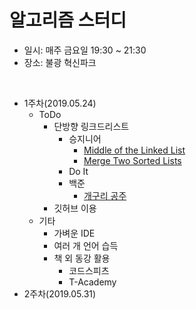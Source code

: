알고리즘 스터디
=========
+ 일시: 매주 금요일 19:30 ~ 21:30  
+ 장소: 불광 혁신파크
</br>

+ 1주차(2019.05.24)
	+ ToDo
		+ 단방향 링크드리스트
			+ 승지니어
				+ [Middle of the Linked List](https://www.youtube.com/watch?v=ucJ1XhM6EEU)
				+ [Merge Two Sorted Lists](https://www.youtube.com/watch?v=t4c-fkpycVA)
			+ Do It
			+ 백준
				+ [개구리 공주](https://www.acmicpc.net/problem/2983)
		+ 깃허브 이용
	+ 기타
		+ 가벼운 IDE
		+ 여러 개 언어 습득
		+ 책 외 동강 활용
			+ 코드스피츠
			+ T-Academy
+ 2주차(2019.05.31)
